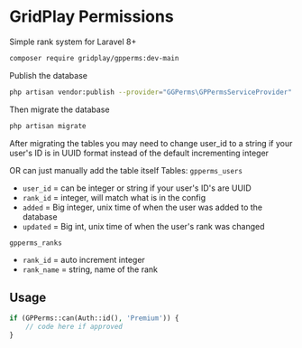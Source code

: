 GridPlay Permissions
==================
Simple rank system for Laravel 8+

```bash
composer require gridplay/gpperms:dev-main
```

Publish the database
```bash
php artisan vendor:publish --provider="GGPerms\GPPermsServiceProvider" --tag="migrations"
```
Then migrate the database
```bash
php artisan migrate
```
After migrating the tables you may need to change user_id to a string if your user's ID is in UUID format instead of the default incrementing integer

OR can just manually add the table itself
Tables:
```gpperms_users```
- ```user_id``` = can be integer or string if your user's ID's are UUID
- ```rank_id``` = integer, will match what is in the config
- ```added``` = Big integer, unix time of when the user was added to the database
- ```updated``` = Big int, unix time of when the user's rank was changed

``gpperms_ranks``
- ```rank_id``` = auto increment integer
- ```rank_name``` = string, name of the rank

## Usage
```php
if (GPPerms::can(Auth::id(), 'Premium')) {
	// code here if approved
}
```